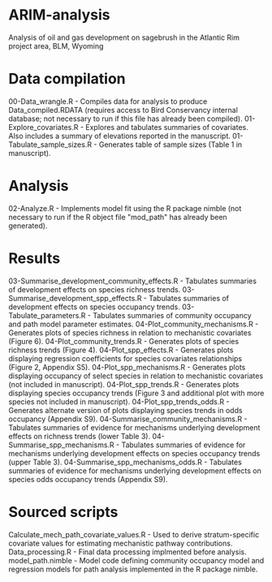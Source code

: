 # ARIM-analysis
Analysis of oil and gas development on sagebrush in the Atlantic Rim project area, BLM, Wyoming

# Data compilation
00-Data_wrangle.R - Compiles data for analysis to produce Data_compiled.RDATA (requires access to Bird Conservancy internal database; not necessary to run if this file has already been compiled).
01-Explore_covariates.R - Explores and tabulates summaries of covariates. Also includes a summary of elevations reported in the manuscript.
01-Tabulate_sample_sizes.R - Generates table of sample sizes (Table 1 in manuscript).

# Analysis
02-Analyze.R - Implements model fit using the R package nimble (not necessary to run if the R object file "mod_path" has already been generated).

# Results
03-Summarise_development_community_effects.R - Tabulates summaries of development effects on species richness trends.
03-Summarise_development_spp_effects.R - Tabulates summaries of development effects on species occupancy trends.
03-Tabulate_parameters.R - Tabulates summaries of community occupancy and path model parameter estimates.
04-Plot_community_mechanisms.R - Generates plots of species richness in relation to mechanistic covariates (Figure 6).
04-Plot_community_trends.R - Generates plots of species richness trends (Figure 4).
04-Plot_spp_effects.R - Generates plots displaying regression coefficients for species covariates relationships (Figure 2, Appendix S5).
04-Plot_spp_mechanisms.R - Generates plots displaying occupancy of select species in relation to mechanistic covariates (not included in manuscript).
04-Plot_spp_trends.R - Generates plots displaying species occupancy trends (Figure 3 and additional plot with more species not included in manuscript).
04-Plot_spp_trends_odds.R - Generates alternate version of plots displaying species trends in odds occupancy (Appendix S9).
04-Summarise_community_mechanisms.R - Tabulates summaries of evidence for mechanisms underlying development effects on richness trends (lower Table 3).
04-Summarise_spp_mechanisms.R - Tabulates summaries of evidence for mechanisms underlying development effects on species occupancy trends (upper Table 3).
04-Summarise_spp_mechanisms_odds.R - Tabulates summaries of evidence for mechanisms underlying development effects on species odds occupancy trends (Appendix S9).

# Sourced scripts
Calculate_mech_path_covariate_values.R - Used to derive stratum-specific covariate values for estimating mechanistic pathway contributions.
Data_processing.R - Final data processing implmented before analysis.
model_path.nimble - Model code defining community occupancy model and regression models for path analysis implemented in the R package nimble.
